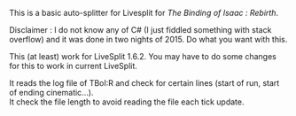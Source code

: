 This is a basic auto-splitter for Livesplit for *The Binding of Isaac : Rebirth*.

Disclaimer : I do not know any of C# (I just fiddled something with stack overflow) and it was done in two nights of 2015.
Do what you want with this.

This (at least) work for LiveSplit 1.6.2. You may have to do some changes for this to work in current LiveSplit.

It reads the log file of TBoI:R and check for certain lines (start of run, start of ending cinematic...).  
It check the file length to avoid reading the file each tick update.
